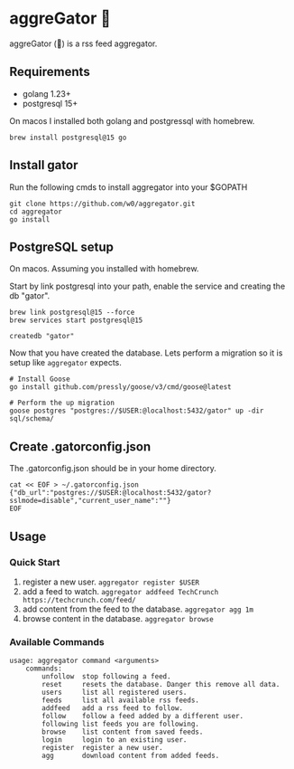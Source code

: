 # aggreGator 🐊

aggreGator (🐊) is a rss feed aggregator.

## Requirements

* golang 1.23+
* postgresql 15+

On macos I installed both golang and postgressql with homebrew.

```Shell
brew install postgresql@15 go
```

## Install gator

Run the following cmds to install aggregator into your $GOPATH

```Shell
git clone https://github.com/w0/aggregator.git
cd aggregator
go install
```

## PostgreSQL setup

On macos. Assuming you installed with homebrew.

Start by link postgresql into your path, enable the service and creating the db "gator".

```Shell
brew link postgresql@15 --force
brew services start postgresql@15

createdb "gator"

```

Now that you have created the database.
Lets perform a migration so it is setup like `aggregator` expects.

```Shell
# Install Goose
go install github.com/pressly/goose/v3/cmd/goose@latest

# Perform the up migration
goose postgres "postgres://$USER:@localhost:5432/gator" up -dir sql/schema/

```

## Create .gatorconfig.json

The .gatorconfig.json should be in your home directory.

```Shell
cat << EOF > ~/.gatorconfig.json
{"db_url":"postgres://$USER:@localhost:5432/gator?sslmode=disable","current_user_name":""}
EOF
```

## Usage

### Quick Start
1. register a new user. `aggregator register $USER`
2. add a feed to watch. `aggregator addfeed TechCrunch https://techcrunch.com/feed/`
3. add content from the feed to the database. `aggregator agg 1m`
4. browse content in the database. `aggregator browse`

### Available Commands

```Shell
usage: aggregator command <arguments>
	commands:
		unfollow  stop following a feed.
		reset     resets the database. Danger this remove all data.
		users     list all registered users.
		feeds     list all available rss feeds.
		addfeed   add a rss feed to follow.
		follow    follow a feed added by a different user.
		following list feeds you are following.
		browse    list content from saved feeds.
		login     login to an existing user.
		register  register a new user.
		agg       download content from added feeds.
```
